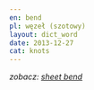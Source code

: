 ```yaml
---
en: bend
pl: węzeł (szotowy)
layout: dict_word
date: 2013-12-27
cat: knots
---
```


*zobacz: [sheet bend](/dict/s/sheet-bend/)*

